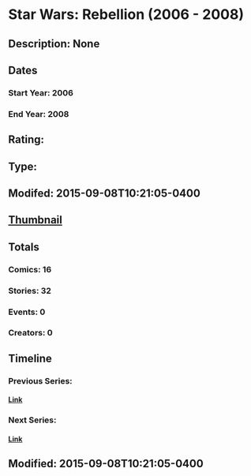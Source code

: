 # Star Wars: Rebellion (2006 - 2008)
## Description: None
## Dates
### Start Year: 2006
### End Year: 2008
## Rating: 
## Type: 
## Modifed: 2015-09-08T10:21:05-0400
## [Thumbnail](http://i.annihil.us/u/prod/marvel/i/mg/c/e0/55eeee37ef325.jpg)
## Totals
### Comics: 16
### Stories: 32
### Events: 0
### Creators: 0
## Timeline
### Previous Series: 
#### [Link]()
### Next Series: 
#### [Link]()
## Modified: 2015-09-08T10:21:05-0400